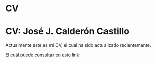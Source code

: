 # CV
# CV: José J. Calderón Castillo
Actualmente este es mi CV, el cuál ha sido actualizado recientemente.

[El cuál puede consultar en este link](https://github.com/josechee/CV/blob/main/CV_Jos%C3%A9JuanCalder%C3%B3nCastillo.pdf
)
